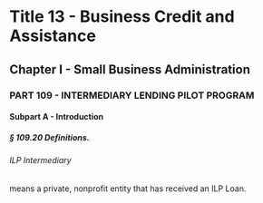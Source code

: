 
# Title 13 - Business Credit and Assistance
## Chapter I - Small Business Administration
### PART 109 - INTERMEDIARY LENDING PILOT PROGRAM
#### Subpart A - Introduction
##### § 109.20 Definitions.
###### ILP Intermediary

means a private, nonprofit entity that has received an ILP Loan.
